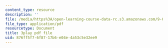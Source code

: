 ```yaml
---
content_type: resource
description: ''
file: /media/https%3A/open-learning-course-data-rc.s3.amazonaws.com/9-00sc-introduction-to-psychology-fall-2011/876ff5f76f8717b6e04e4a53c5e32ee9_syXplPKQb_o.pdf
file_type: application/pdf
resourcetype: Document
title: 3play pdf file
uid: 876ff5f7-6f87-17b6-e04e-4a53c5e32ee9
---
```

